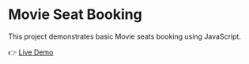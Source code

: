 # Movie Seat Booking

This project demonstrates basic Movie seats booking using JavaScript.

👉 [Live Demo](https://melodic-puppy-3c49f5.netlify.app/)

